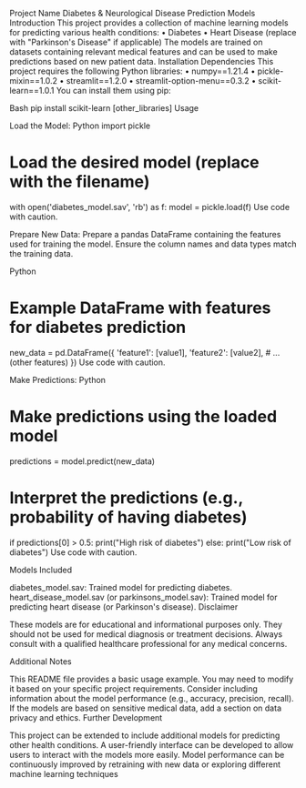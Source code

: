 Project Name
Diabetes & Neurological Disease Prediction Models
Introduction
This project provides a collection of machine learning models for predicting various health conditions:
•	Diabetes
•	Heart Disease (replace with "Parkinson's Disease" if applicable)
The models are trained on datasets containing relevant medical features and can be used to make predictions based on new patient data.
Installation
Dependencies
This project requires the following Python libraries:
•	numpy==1.21.4
•	pickle-mixin==1.0.2
•	streamlit==1.2.0
•	streamlit-option-menu==0.3.2
•	scikit-learn==1.0.1
You can install them using pip:

Bash
pip install scikit-learn [other_libraries]
Usage

Load the Model:
Python
import pickle

# Load the desired model (replace with the filename)
with open('diabetes_model.sav', 'rb') as f:
    model = pickle.load(f)
Use code with caution.

Prepare New Data:
Prepare a pandas DataFrame containing the features used for training the model. Ensure the column names and data types match the training data.

Python
# Example DataFrame with features for diabetes prediction
new_data = pd.DataFrame({
    'feature1': [value1],
    'feature2': [value2],
    # ... (other features)
})
Use code with caution.

Make Predictions:
Python
# Make predictions using the loaded model
predictions = model.predict(new_data)

# Interpret the predictions (e.g., probability of having diabetes)
if predictions[0] > 0.5:
    print("High risk of diabetes")
else:
    print("Low risk of diabetes")
Use code with caution.

Models Included

diabetes_model.sav: Trained model for predicting diabetes.
heart_disease_model.sav (or parkinsons_model.sav): Trained model for predicting heart disease (or Parkinson's disease).
Disclaimer

These models are for educational and informational purposes only. They should not be used for medical diagnosis or treatment decisions. Always consult with a qualified healthcare professional for any medical concerns.

Additional Notes

This README file provides a basic usage example. You may need to modify it based on your specific project requirements.
Consider including information about the model performance (e.g., accuracy, precision, recall).
If the models are based on sensitive medical data, add a section on data privacy and ethics.
Further Development

This project can be extended to include additional models for predicting other health conditions.
A user-friendly interface can be developed to allow users to interact with the models more easily.
Model performance can be continuously improved by retraining with new data or exploring different machine learning techniques

